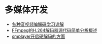 # 多媒体开发

- [各种音视频编解码学习详解](各种音视频编解码学习详解.md)
- [FFmpeg的H.264解码器源代码简单分析概述](FFmpeg的H.264解码器源代码简单分析概述/readme.md)
- [smplayer开启硬解码的方面](smplayer/readme.md)
